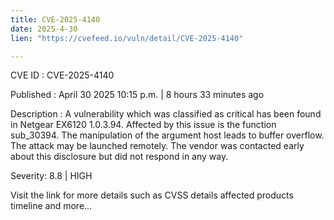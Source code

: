 ```yaml
---
title: CVE-2025-4140
date: 2025-4-30
lien: "https://cvefeed.io/vuln/detail/CVE-2025-4140"

---
```


CVE ID : CVE-2025-4140

Published :  April 30
2025
10:15 p.m. | 8 hours
33 minutes ago

Description : A vulnerability
which was classified as critical
has been found in Netgear EX6120 1.0.3.94. Affected by this issue is the function sub_30394. The manipulation of the argument host leads to buffer overflow. The attack may be launched remotely. The vendor was contacted early about this disclosure but did not respond in any way.

Severity: 8.8 | HIGH

Visit the link for more details
such as CVSS details
affected products
timeline
and more...
